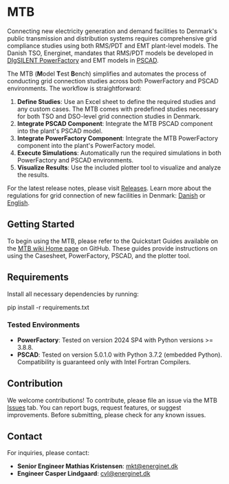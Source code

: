 # MTB

Connecting new electricity generation and demand facilities to Denmark's public transmission and distribution systems requires comprehensive grid compliance studies using both RMS/PDT and EMT plant-level models. The Danish TSO, Energinet, mandates that RMS/PDT models be developed in [DIgSILENT PowerFactory](https://www.digsilent.de/en/powerfactory.html) and EMT models in [PSCAD](https://www.pscad.com/).

The MTB (**M**odel **T**est **B**ench) simplifies and automates the process of conducting grid connection studies across both PowerFactory and PSCAD environments. The workflow is straightforward:

1. **Define Studies**: Use an Excel sheet to define the required studies and any custom cases. The MTB comes with predefined studies necessary for both TSO and DSO-level grid connection studies in Denmark.
2. **Integrate PSCAD Component**: Integrate the MTB PSCAD component into the plant's PSCAD model.
3. **Integrate PowerFactory Component**: Integrate the MTB PowerFactory component into the plant's PowerFactory model.
4. **Execute Simulations**: Automatically run the required simulations in both PowerFactory and PSCAD environments.
5. **Visualize Results**: Use the included plotter tool to visualize and analyze the results.

For the latest release notes, please visit [Releases](https://github.com/Energinet-AIG/MTB/releases). Learn more about the regulations for grid connection of new facilities in Denmark: [Danish](https://energinet.dk/regler/el/nettilslutning) or [English](https://en.energinet.dk/electricity/rules-and-regulations/regulations-for-new-facilities).

## Getting Started

To begin using the MTB, please refer to the Quickstart Guides available on the [MTB wiki Home page](https://github.com/Energinet-IG/MTB/wiki) on GitHub. These guides provide instructions on using the Casesheet, PowerFactory, PSCAD, and the plotter tool.

## Requirements

Install all necessary dependencies by running:

pip install -r requirements.txt


### Tested Environments

- **PowerFactory**: Tested on version 2024 SP4 with Python versions >= 3.8.8.
- **PSCAD**: Tested on version 5.0.1.0 with Python 3.7.2 (embedded Python). Compatibility is guaranteed only with Intel Fortran Compilers.

## Contribution

We welcome contributions! To contribute, please file an issue via the MTB [Issues](https://github.com/Energinet-AIG/MTB/issues) tab. You can report bugs, request features, or suggest improvements. Before submitting, please check for any known issues.

## Contact

For inquiries, please contact:
- **Senior Engineer Mathias Kristensen**: mkt@energinet.dk
- **Engineer Casper Lindgaard**: cvl@energinet.dk
